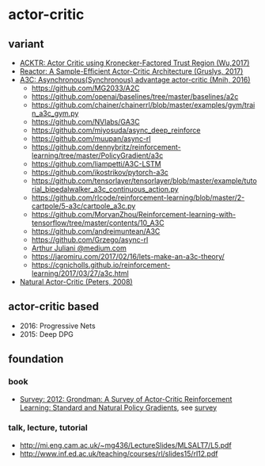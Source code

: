 # actor-critic

## variant
* [ACKTR: Actor Critic using Kronecker-Factored Trust Region (Wu,2017)](https://arxiv.org/abs/1708.05144)
* [Reactor: A Sample-Efficient Actor-Critic Architecture (Gruslys, 2017)](https://arxiv.org/abs/1704.04651)
* [A3C: Asynchronous(Synchronous) advantage actor-critic (Mnih, 2016)](https://arxiv.org/pdf/1602.01783.pdf)
  * https://github.com/MG2033/A2C
  * https://github.com/openai/baselines/tree/master/baselines/a2c
  * https://github.com/chainer/chainerrl/blob/master/examples/gym/train_a3c_gym.py
  * https://github.com/NVlabs/GA3C  
  * https://github.com/miyosuda/async_deep_reinforce
  * https://github.com/muupan/async-rl
  * https://github.com/dennybritz/reinforcement-learning/tree/master/PolicyGradient/a3c
  * https://github.com/liampetti/A3C-LSTM
  * https://github.com/ikostrikov/pytorch-a3c
  * https://github.com/tensorlayer/tensorlayer/blob/master/example/tutorial_bipedalwalker_a3c_continuous_action.py
  * https://github.com/rlcode/reinforcement-learning/blob/master/2-cartpole/5-a3c/cartpole_a3c.py
  * https://github.com/MorvanZhou/Reinforcement-learning-with-tensorflow/tree/master/contents/10_A3C
  * https://github.com/andreimuntean/A3C
  * https://github.com/Grzego/async-rl
  * [Arthur Juliani @medium.com](https://medium.com/emergent-future/simple-reinforcement-learning-with-tensorflow-part-8-asynchronous-actor-critic-agents-a3c-c88f72a5e9f2)
  * https://jaromiru.com/2017/02/16/lets-make-an-a3c-theory/
  * https://cgnicholls.github.io/reinforcement-learning/2017/03/27/a3c.html
* [Natural Actor-Critic (Peters, 2008)](https://www.sciencedirect.com/science/article/pii/S0925231208000532)

## actor-critic based
* 2016: Progressive Nets
* 2015: Deep DPG

## foundation
### book
* [Survey: 2012: Grondman: A Survey of Actor-Critic Reinforcement Learning: Standard and Natural Policy Gradients](http://ieeexplore.ieee.org/abstract/document/6392457/), see [survey](https://github.com/tttor/rl-foundation/tree/master/survey)

### talk, lecture, tutorial
* http://mi.eng.cam.ac.uk/~mg436/LectureSlides/MLSALT7/L5.pdf
* http://www.inf.ed.ac.uk/teaching/courses/rl/slides15/rl12.pdf

